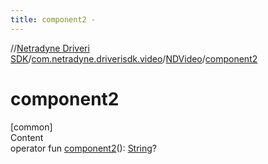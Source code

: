 ```yaml
---
title: component2 -
---
```

//[Netradyne Driveri SDK](../../index.md)/[com.netradyne.driverisdk.video](../index.md)/[NDVideo](index.md)/[component2](component2.md)



# component2  
[common]  
Content  
operator fun [component2](component2.md)(): [String](https://kotlinlang.org/api/latest/jvm/stdlib/kotlin/-string/index.html)?  



